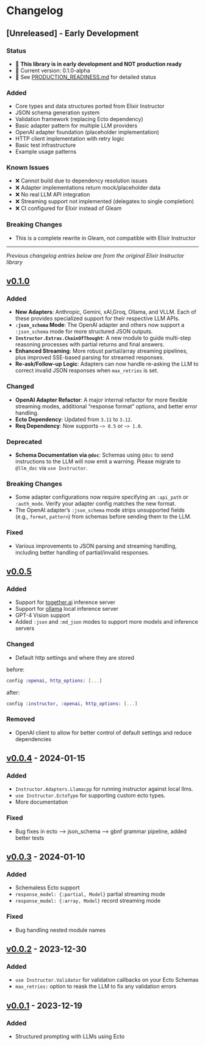 # Changelog

## [Unreleased] - Early Development

### Status
- 🚧 **This library is in early development and NOT production ready**
- 🚧 Current version: 0.1.0-alpha
- 🚧 See [PRODUCTION_READINESS.md](PRODUCTION_READINESS.md) for detailed status

### Added
- Core types and data structures ported from Elixir Instructor
- JSON schema generation system
- Validation framework (replacing Ecto dependency)
- Basic adapter pattern for multiple LLM providers
- OpenAI adapter foundation (placeholder implementation)
- HTTP client implementation with retry logic
- Basic test infrastructure
- Example usage patterns

### Known Issues
- ❌ Cannot build due to dependency resolution issues
- ❌ Adapter implementations return mock/placeholder data
- ❌ No real LLM API integration
- ❌ Streaming support not implemented (delegates to single completion)
- ❌ CI configured for Elixir instead of Gleam

### Breaking Changes
- This is a complete rewrite in Gleam, not compatible with Elixir Instructor

---

*Previous changelog entries below are from the original Elixir Instructor library*

## [v0.1.0](https://github.com/thmsmlr/instructor_ex/compare/v0.0.5..v0.1.0)

### Added
- **New Adapters**: Anthropic, Gemini, xAI,Groq, Ollama, and VLLM. Each of these provides specialized support for their respective LLM APIs.
- **`:json_schema` Mode**: The OpenAI adapter and others now support a `:json_schema` mode for more structured JSON outputs.
- **`Instructor.Extras.ChainOfThought`**: A new module to guide multi-step reasoning processes with partial returns and final answers.
- **Enhanced Streaming**: More robust partial/array streaming pipelines, plus improved SSE-based parsing for streamed responses.
- **Re-ask/Follow-up Logic**: Adapters can now handle re-asking the LLM to correct invalid JSON responses when `max_retries` is set.

### Changed
- **OpenAI Adapter Refactor**: A major internal refactor for more flexible streaming modes, additional “response format” options, and better error handling.
- **Ecto Dependency**: Updated from `3.11` to `3.12`. 
- **Req Dependency**: Now supports `~> 0.5` or `~> 1.0`.

### Deprecated
- **Schema Documentation via `@doc`**: Schemas using `@doc` to send instructions to the LLM will now emit a warning. Please migrate to `@llm_doc` via `use Instructor`.

### Breaking Changes
- Some adapter configurations now require specifying an `:api_path` or `:auth_mode`. Verify your adapter config matches the new format.
- The OpenAI adapter’s `:json_schema` mode strips unsupported fields (e.g., `format`, `pattern`) from schemas before sending them to the LLM.

### Fixed
- Various improvements to JSON parsing and streaming handling, including better handling of partial/invalid responses.


## [v0.0.5](https://github.com/thmsmlr/instructor_ex/compare/v0.0.4..v0.0.5)

### Added

- Support for [together.ai](https://together.ai) inference server
- Support for [ollama](https://ollama.com) local inference server
- GPT-4 Vision support
- Added `:json` and `:md_json` modes to support more models and inference servers

### Changed

- Default http settings and where they are stored

before:
```elixir
config :openai, http_options: [...]
```

after:
```elixir
config :instructor, :openai, http_options: [...]
```

### Removed

- OpenAI client to allow for better control of default settings and reduce dependencies


## [v0.0.4](https://github.com/thmsmlr/instructor_ex/compare/v0.0.3...v0.0.4) - 2024-01-15

### Added

- `Instructor.Adapters.Llamacpp` for running instructor against local llms.
- `use Instructor.EctoType` for supporting custom ecto types.
- More documentation

### Fixed

- Bug fixes in ecto --> json_schema --> gbnf grammar pipeline, added better tests


## [v0.0.3](https://github.com/thmsmlr/instructor_ex/compare/v0.0.2...v0.0.3) - 2024-01-10

### Added

- Schemaless Ecto support
- `response_model: {:partial, Model}` partial streaming mode
- `response_model: {:array, Model}` record streaming mode

### Fixed

- Bug handling nested module names

## [v0.0.2](https://github.com/thmsmlr/instructor_ex/compare/v0.0.1...v0.0.2) - 2023-12-30

### Added

- `use Instructor.Validator` for validation callbacks on your Ecto Schemas
- `max_retries:` option to reask the LLM to fix any validation errors

## [v0.0.1](https://github.com/thmsmlr/instructor_ex/compare/v0.0.1...v0.0.1) - 2023-12-19

### Added

- Structured prompting with LLMs using Ecto
